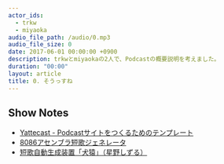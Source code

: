 ```yaml
---
actor_ids:
  - trkw
  - miyaoka
audio_file_path: /audio/0.mp3
audio_file_size: 0
date: 2017-06-01 00:00:00 +0900
description: trkwとmiyaokaの2人で、Podcastの概要説明を考えました。
duration: "00:00"
layout: article
title: 0. そうっすね
---
```


## Show Notes

- [Yattecast - Podcastサイトをつくるためのテンプレート](https://r7kamura.github.io/yattecast/)
- [8086アセンブラ短歌ジェネレータ](http://utf-8.jp/joke/asm/)
- [短歌自動生成装置「犬猿」（星野しずる）](http://sasakiarara.com/sizzle/)
